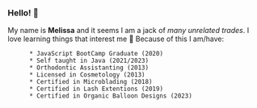 ### Hello! 👋

My name is **Melissa** and it seems I am a jack of *many unrelated trades*. 
I love learning things that interest me :sparkling_heart: Because of this I am/have:


          * JavaScript BootCamp Graduate (2020)
          * Self taught in Java (2021/2023)
          * Orthodontic Assistanting (2013)
          * Licensed in Cosmetology (2013)
          * Certified in Microblading (2018)
          * Certified in Lash Extentions (2019)
          * Certified in Organic Balloon Designs (2023)



<!--
**LDRMuse/LDRMuse** is a ✨ _special_ ✨ repository because its `README.md` (this file) appears on your GitHub profile.

Here are some ideas to get you started:

- 🔭 I’m currently working on Many projects
- 🌱 I’m currently learning 
- 👯 I’m looking to collaborate on ...
- 🤔 I’m looking for help with ...
- 💬 Ask me about ...
- 📫 How to reach me: ...
- 😄 Pronouns: ...
- ⚡ Fun fact: ...
-->
